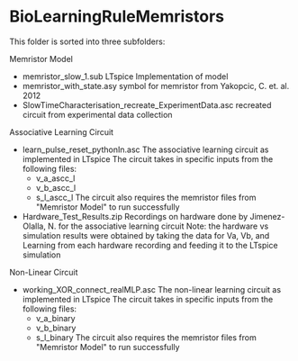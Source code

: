 # BioLearningRuleMemristors

This folder is sorted into three subfolders:

Memristor Model
- memristor_slow_1.sub
  LTspice Implementation of model
- memristor_with_state.asy
  symbol for memristor from Yakopcic, C. et. al. 2012
- SlowTimeCharacterisation_recreate_ExperimentData.asc
  recreated circuit from experimental data collection

Associative Learning Circuit
- learn_pulse_reset_pythonIn.asc
  The associative learning circuit as implemented in LTspice
  The circuit takes in specific inputs from the following files:
  - v_a_ascc_l
  - v_b_ascc_l
  - s_l_ascc_l
  The circuit also requires the memristor files from "Memristor Model" to run successfully
- Hardware_Test_Results.zip
  Recordings on hardware done by Jimenez-Olalla, N. for the associative learning circuit
  Note: the hardware vs simulation results were obtained by taking the data for Va, Vb, and Learning
  from each hardware recording and feeding it to the LTspice simulation

Non-Linear Circuit
- working_XOR_connect_realMLP.asc
  The non-linear learning circuit as implemented in LTspice
  The circuit takes in specific inputs from the following files:
  - v_a_binary
  - v_b_binary
  - s_l_binary
  The circuit also requires the memristor files from "Memristor Model"  to run successfully
